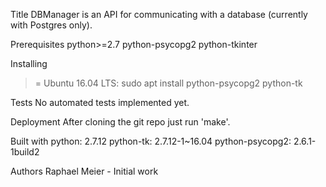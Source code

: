 Title
DBManager is an API for communicating with a database (currently with Postgres only).

Prerequisites
python>=2.7
python-psycopg2
python-tkinter

Installing
>= Ubuntu 16.04 LTS:
sudo apt install python-psycopg2 python-tk

Tests
No automated tests implemented yet.

Deployment
After cloning the git repo just run 'make'.

Built with
python: 2.7.12
python-tk: 2.7.12-1~16.04
python-psycopg2: 2.6.1-1build2

Authors
Raphael Meier - Initial work
